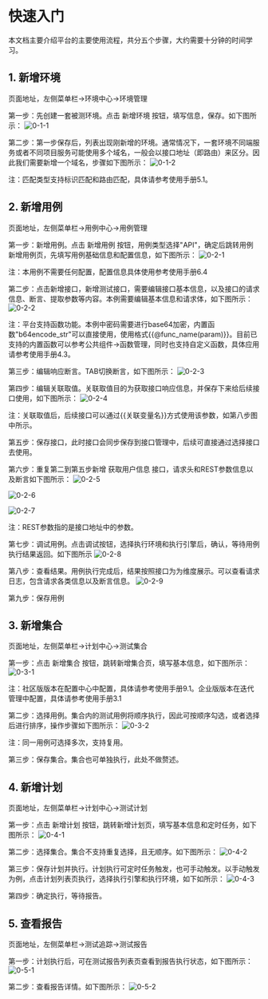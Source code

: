 # 快速入门

本文档主要介绍平台的主要使用流程，共分五个步骤，大约需要十分钟的时间学习。



## 1. 新增环境

页面地址，左侧菜单栏->环境中心->环境管理

第一步：先创建一套被测环境。点击 新增环境 按钮，填写信息，保存。如下图所示：
![0-1-1](./assets/0-1-1.png)

第二步：第一步保存后，列表出现刚新增的环境。通常情况下，一套环境不同端服务或者不同项目服务可能使用多个域名，一般会以接口地址（即路由）来区分。因此我们需要新增一个域名，步骤如下图所示：
![0-1-2](./assets/0-1-2.png)

注：匹配类型支持标识匹配和路由匹配，具体请参考使用手册5.1。

## 2. 新增用例

页面地址，左侧菜单栏->用例中心->用例管理

第一步：新增用例。点击 新增用例 按钮，用例类型选择"API"，确定后跳转用例新增用例页，先填写用例基础信息和配置信息，如下图所示：
![0-2-1](./assets/0-2-1.png)

注：本用例不需要任何配置，配置信息具体使用参考使用手册6.4

第二步：点击新增接口，新增测试接口，需要编辑接口基本信息，以及接口的请求信息、断言、提取参数等内容。本例需要编辑基本信息和请求体，如下图所示：
![0-2-2](./assets/0-2-2.png)

注：平台支持函数功能。本例中密码需要进行base64加密，内置函数"b64encode_str"可以直接使用，使用格式{{@func_name(param)}}。目前已支持的内置函数可以参考公共组件->函数管理，同时也支持自定义函数，具体应用请参考使用手册4.3。

第三步：编辑响应断言。TAB切换断言，如下图所示：
![0-2-3](./assets/0-2-3.png)

第四步：编辑关联取值。关联取值目的为获取接口响应信息，并保存下来给后续接口使用，如下图所示：
![0-2-4](./assets/0-2-4.png)

注：关联取值后，后续接口可以通过{{关联变量名}}方式使用该参数，如第八步图中所示。

第五步：保存接口，此时接口会同步保存到接口管理中，后续可直接通过选择接口去使用。

第六步：重复第二到第五步新增 获取用户信息 接口，请求头和REST参数信息以及断言如下图所示：
![0-2-5](./assets/0-2-5.png)

![0-2-6](./assets/0-2-6.png)

![0-2-7](./assets/0-2-7.png)

注：REST参数指的是接口地址中的参数。

第七步：调试用例。点击调试按钮，选择执行环境和执行引擎后，确认，等待用例执行结果返回。如下图所示
![0-2-8](./assets/0-2-8.png)

第八步：查看结果。用例执行完成后，结果按照接口为为维度展示。可以查看请求日志，包含请求各类信息以及断言信息。
![0-2-9](./assets/0-2-9.png)

第九步：保存用例

## 3. 新增集合

页面地址，左侧菜单栏->计划中心->测试集合

第一步：点击 新增集合 按钮，跳转新增集合页，填写基本信息，如下图所示：
![0-3-1](./assets/0-3-1.png)

注：社区版版本在配置中心中配置，具体请参考使用手册9.1。企业版版本在迭代管理中配置，具体请参考使用手册3.1

第二步：选择用例。集合内的测试用例将顺序执行，因此可按顺序勾选，或者选择后进行排序，操作步骤如下图所示：
![0-3-2](./assets/0-3-2.png)

注：同一用例可选择多次，支持复用。

第三步：保存集合。集合也可单独执行，此处不做赘述。

## 4. 新增计划

页面地址，左侧菜单栏->计划中心->测试计划

第一步：点击 新增计划 按钮，跳转新增计划页，填写基本信息和定时任务，如下图所示：
![0-4-1](./assets/0-4-1.png)

第二步：选择集合。集合不支持重复选择，且无顺序。如下图所示：
![0-4-2](./assets/0-4-2.png)

第三步：保存计划并执行。计划执行可定时任务触发，也可手动触发。以手动触发为例，点击计划列表页执行，选择执行引擎和执行环境，如下如所示：
![0-4-3](./assets/0-4-3.png)

第四步：确定执行，等待报告。

## 5. 查看报告

页面地址，左侧菜单栏->测试追踪->测试报告

第一步：计划执行后，可在测试报告列表页查看到报告执行状态，如下图所示：
![0-5-1](./assets/0-5-1.png)

第二步：查看报告详情。如下图所示：
![0-5-2](./assets/0-5-2.png)